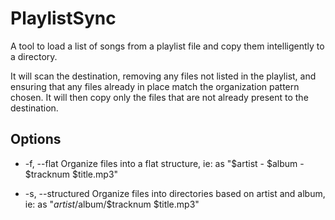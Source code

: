 PlaylistSync
============

A tool to load a list of songs from a playlist file and copy them intelligently
to a directory.

It will scan the destination, removing any files not listed in the playlist,
and ensuring that any files already in place match the organization pattern
chosen. It will then copy only the files that are not already present to the
destination.


Options
-------

* -f, --flat
Organize files into a flat structure, ie: as "$artist - $album - $tracknum
$title.mp3"

* -s, --structured
Organize files into directories based on artist and album, ie: as
"$artist/$album/$tracknum $title.mp3"
